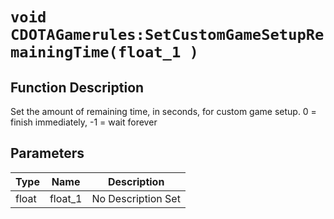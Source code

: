 # `void CDOTAGamerules:SetCustomGameSetupRemainingTime(float_1 )`
## Function Description
Set the amount of remaining time, in seconds, for custom game setup. 0 = finish immediately, -1 = wait forever
## Parameters
Type|Name|Description
--|--|--
float|float_1|No Description Set

